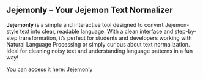 ## Jejemonly – Your Jejemon Text Normalizer

**Jejemonly** is a simple and interactive tool designed to convert Jejemon-style text into clear, readable language. With a clean interface and step-by-step transformation, it’s perfect for students and developers working with Natural Language Processing or simply curious about text normalization. Ideal for cleaning noisy text and understanding language patterns in a fun way!

You can access it here: [Jejemonly](https://rodienjillian.github.io/Jejemonly/)

